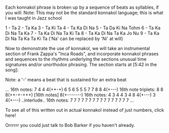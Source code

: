 Each konnakol phrase is broken up by a sequence of beats as syllables, if you will:
Note: This may not be the standard konnakol language; this is what I was taught in Jazz school

1 - Ta
2 - Ta Ka
3 - Ta Ki Ta
4 - Ta Ka Di Na
5 - Ta Da Ki Na Tohm
6 - Ta Ka Di Na Ta Ka
7 - Ta Ka Di Na Ta Ki Ta
8 - Ta Ka Di Na Ta Ka Jo Nu
9 - Ta Ka Di Na Ta Ka Ta Ki Ta
('Na' can be replaced by 'Ni' at will)

Now to demonstrate the use of konnakol, we will take an instrumental section of Frank Zappa's "Inca Roads", and
incorporate konnakol phrases and sequences to the rhythms underlying the sections unusual time signatures and/or
unorthodox phrasing. The section starts at [5:42 in the song]:

Note: a '-' means a beat that is sustained for an extra beat

...
16th notes: 7 4 4 4(++-+) 6 5 6 5 5 5 7 7 8 8 4(+---)
16th note triplets: 8 8 8(++-+-+++) [16th notes] 8(+-------)
16th notes: 4 3 4 4 3 4 8 4(+---) 3 4(+---)
..interlude..
16th notes: 7 7 7 7 7 7 7 7 7 7 7 7 7 7 7 7
...

To see all of this written out in actual konnakol instead of just numbers, click here!

Orrrrrr you could just talk to Bob Barker if you haven't already.
